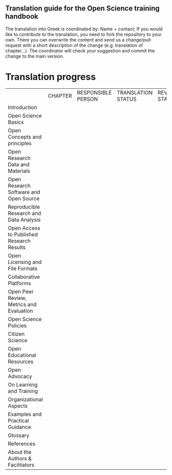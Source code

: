 ## Translation guide for the Open Science training handbook
The translation into Greek is coordinated by: Name + contact; 
If you would like to contribute to the translation, you need to fork the repository to your own. There you can overwrite the content and send us a change/pull request with a short description of the change (e.g. translation of chapter...). The coordinator will check your suggestion and commit the change to the main version.

# Translation progress

<table>
  <tr>
    <td></td>
    <td>CHAPTER</td>
    <td>RESPONSIBLE PERSON</td>
    <td>TRANSLATION STATUS</td>
    <td>REVIEW STATUS</td>
  </tr>
  <tr>
    <td>Introduction</td>
    <td></td>
    <td></td>
    <td></td>
    <td></td>
  </tr>
  <tr>
    <td>Open Science Basics</td>
    <td></td>
    <td></td>
    <td></td>
    <td></td>
  </tr>
  <tr>
    <td>Open Concepts and principles</td>
    <td></td>
    <td></td>
    <td></td>
    <td></td>
  </tr>
  <tr>
    <td>Open Research Data and Materials</td>
    <td></td>
    <td></td>
    <td></td>
    <td></td>
  </tr>
  <tr>
    <td>Open Research Software and Open Source</td>
    <td></td>
    <td></td>
    <td></td>
    <td></td>
  </tr>
  <tr>
    <td>Reproducible Research and Data Analysis</td>
    <td></td>
    <td></td>
    <td></td>
    <td></td>
  </tr>
  <tr>
    <td>Open Access to Published Research Results</td>
    <td></td>
    <td></td>
    <td></td>
    <td></td>
  </tr>
  <tr>
    <td>Open Licensing and File Formats</td>
    <td></td>
    <td></td>
    <td></td>
    <td></td>
  </tr>
  <tr>
    <td>Collaborative Platforms</td>
    <td></td>
    <td></td>
    <td></td>
    <td></td>
  </tr>
  <tr>
    <td>Open Peer Review, Metrics and Evaluation</td>
    <td></td>
    <td></td>
    <td></td>
    <td></td>
  </tr>
  <tr>
    <td>Open Science Policies</td>
    <td></td>
    <td></td>
    <td></td>
    <td></td>
  </tr>
  <tr>
    <td>Citizen Science</td>
    <td></td>
    <td></td>
    <td></td>
    <td></td>
  </tr>
  <tr>
    <td>Open Educational Resources</td>
    <td></td>
    <td></td>
    <td></td>
    <td></td>
  </tr>
  <tr>
    <td>Open Advocacy</td>
    <td></td>
    <td></td>
    <td></td>
    <td></td>
  </tr>
  <tr>
    <td>On Learning and Training</td>
    <td></td>
    <td></td>
    <td></td>
    <td></td>
  </tr>
  <tr>
    <td>Organizational Aspects</td>
    <td></td>
    <td></td>
    <td></td>
    <td></td>
  </tr>
  <tr>
    <td>Examples and Practical Guidance</td>
    <td></td>
    <td></td>
    <td></td>
    <td></td>
  </tr>
  <tr>
    <td>Glossary</td>
    <td></td>
    <td></td>
    <td></td>
    <td></td>
  </tr>
  <tr>
    <td>References</td>
    <td></td>
    <td></td>
    <td></td>
    <td></td>
  </tr>
  <tr>
    <td>About the Authors & Facilitators</td>
    <td></td>
    <td></td>
    <td></td>
    <td></td>
  </tr>

</table>
